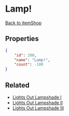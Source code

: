 # Lamp!

<no description available>

[Back to itemShop](../item-shops.md)

## Properties

```json
{
    "id": 200,
    "name": "Lamp!",
    "count": -100
}
```

## Related

- [Lights Out Lampshade I](../items/5346-lights-out-lampshade-i.md)
- [Lights Out Lampshade II](../items/5347-lights-out-lampshade-ii.md)
- [Lights Out Lampshade III](../items/5348-lights-out-lampshade-iii.md)

